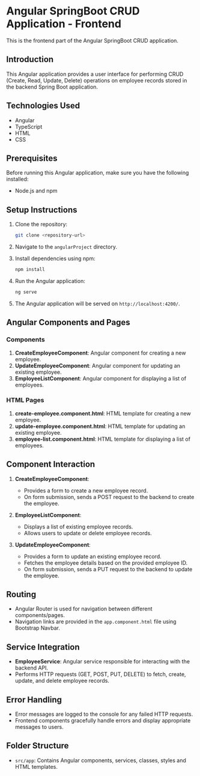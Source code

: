 # Angular SpringBoot CRUD Application - Frontend

This is the frontend part of the Angular SpringBoot CRUD application.

## Introduction

This Angular application provides a user interface for performing CRUD (Create, Read, Update, Delete) operations on employee records stored in the backend Spring Boot application.

## Technologies Used

- Angular
- TypeScript
- HTML
- CSS

## Prerequisites

Before running this Angular application, make sure you have the following installed:

- Node.js and npm

## Setup Instructions

1. Clone the repository:

    ```bash
    git clone <repository-url>
    ```

2. Navigate to the `angularProject` directory.

3. Install dependencies using npm:

    ```bash
    npm install
    ```

4. Run the Angular application:

    ```bash
    ng serve
    ```

5. The Angular application will be served on `http://localhost:4200/`.

## Angular Components and Pages

### Components

1. **CreateEmployeeComponent**: Angular component for creating a new employee.
2. **UpdateEmployeeComponent**: Angular component for updating an existing employee.
3. **EmployeeListComponent**: Angular component for displaying a list of employees.

### HTML Pages

1. **create-employee.component.html**: HTML template for creating a new employee.
2. **update-employee.component.html**: HTML template for updating an existing employee.
3. **employee-list.component.html**: HTML template for displaying a list of employees.

## Component Interaction

1. **CreateEmployeeComponent**:
   - Provides a form to create a new employee record.
   - On form submission, sends a POST request to the backend to create the employee.

2. **EmployeeListComponent**:
   - Displays a list of existing employee records.
   - Allows users to update or delete employee records.

3. **UpdateEmployeeComponent**:
   - Provides a form to update an existing employee record.
   - Fetches the employee details based on the provided employee ID.
   - On form submission, sends a PUT request to the backend to update the employee.

## Routing

- Angular Router is used for navigation between different components/pages.
- Navigation links are provided in the `app.component.html` file using Bootstrap Navbar.

## Service Integration

- **EmployeeService**: Angular service responsible for interacting with the backend API.
- Performs HTTP requests (GET, POST, PUT, DELETE) to fetch, create, update, and delete employee records.

## Error Handling

- Error messages are logged to the console for any failed HTTP requests.
- Frontend components gracefully handle errors and display appropriate messages to users.

## Folder Structure

- `src/app`: Contains Angular components, services, classes, styles and HTML templates.
